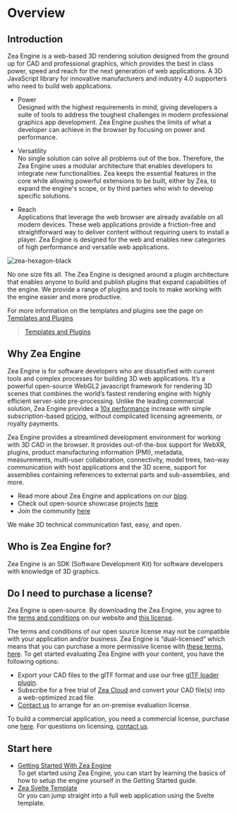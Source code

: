 # Overview

## Introduction

<p>
Zea Engine is a web-based 3D rendering solution designed from the ground up for CAD and professional graphics, which provides the best in class power, speed and reach for the next generation of web applications. A 3D JavaScript library for innovative manufacturers and industry 4.0 supporters who need to build web applications.

- Power <br>
  Designed with the highest requirements in mind, giving developers a suite of tools to address the toughest challenges in modern professional graphics app development. Zea Engine pushes the limits of what a developer can achieve in the browser by focusing on power and performance.

- Versatility <br>
  No single solution can solve all problems out of the box. Therefore, the Zea Engine uses a modular architecture that enables developers to integrate new functionalities. Zea keeps the essential features in the core while allowing powerful extensions to be built, either by Zea, to expand the engine's scope, or by third parties who wish to develop specific solutions.

- Reach <br>
Applications that leverage the web browser are already available on all modern devices. These web applications provide a friction-free and straightforward way to deliver content without requiring users to install a player. Zea Engine is designed for the web and enables new categories of high performance and versatile web applications.
</p>

![zea-hexagon-black](../../_media/zea-hexagon-black.png)

No one size fits all. The Zea Engine is designed around a plugin architecture that enables anyone to build and publish plugins that expand capabilities of the engine. We provide a range of plugins and tools to make working with the engine easier and more productive.

For more information on the templates and plugins see the page on [Templates and Plugins](manual/overview/plugins-and-tools.md)

> [Templates and Plugins](manual/overview/plugins-and-tools.md)

## Why Zea Engine

Zea Engine is for software developers who are dissatisfied with current tools and complex processes for building 3D web applications. It’s a powerful open-source WebGL2 javascript framework for rendering 3D scenes that combines the world’s fastest rendering engine with highly efficient server-side pre-processing. Unlike the leading commercial solution, Zea Engine provides a [10x performance](https://blog.zea.live/en/blog/cad-visualization-on-the-web-2021-benchmark-report) increase with simple subscription-based [pricing](https://www.zea.live/pricing), without complicated licensing agreements, or royalty payments. <br>

Zea Engine provides a streamlined development environment for working with 3D CAD in the browser. It provides out-of-the-box support for WebXR, plugins, product manufacturing information (PMI), metadata, measurements, multi-user collaboration, connectivity, model trees, two-way communication with host applications and the 3D scene, support for assemblies containing references to external parts and sub-assemblies, and more.

- Read more about Zea Engine and applications on our [blog](https://blog.zea.live/en/blog).
- Check out open-source showcase projects [here](https://blog.zea.live/en/showcase)
- Join the community [here](https://community.zea.live/)

We make 3D technical communication fast, easy, and open.

<!-- ## What is Zea Engine

Zea Engine is a web-based 3D rendering solution designed from the ground up for CAD and professional graphics, which provides the best in class power, speed, and reach for the next generation of web applications. A 3D JavaScript library for innovative manufacturers and industry 4.0 supporters who need to build web applications.
Get an overview of Zea Engine [here](manual/overview.md). Learn about the architecture behind Zea Engine [here](manual/zea-engine-architecture). -->

## Who is Zea Engine for?

Zea Engine is an SDK (Software Development Kit) for software developers with knowledge of 3D graphics.

## Do I need to purchase a license?

Zea Engine is open-source. By downloading the Zea Engine, you agree to the [terms and conditions](https://www.zea.live/en/terms-of-service) on our website and [this license](https://github.com/ZeaInc/zea-engine/blob/main/LICENSE.md).

The terms and conditions of our open source license may not be compatible with your application and/or business. Zea Engine is “dual-licensed” which means that you can purchase a more permissive license with [these terms](https://www.zea.live/en/commercial-eula?hsLang=en), [here](https://www.zea.live/pricing).
To get started evaluating Zea Engine with your content, you have the following options:

- Export your CAD files to the glTF format and use our free [glTF loader plugin](https://www.zea.live/en/ecosystem/gltf-loader).
- Subscribe for a free trial of [Zea Cloud](https://www.zea.live/cloud) and convert your CAD file(s) into a web-optimized zcad file.
- [Contact us](https://www.zea.live/contact-us) to arrange for an on-premise evaluation license.

To build a commercial application, you need a commercial license, purchase one [here](https://www.zea.live/pricing).
For questions on licensing, [contact us](https://www.zea.live/contact-us).
<br>

## Start here

- [Getting Started With Zea Engine](manual/getting-started.md) <br>
  To get started using Zea Engine, you can start by learning the basics of how to setup the engine yourself in the Getting Started guide.<br>
- [Zea Svelte Template](https://github.com/ZeaInc/zea-svelte-template) <br>
  Or you can jump straight into a full web application using the Svelte template. <br>
